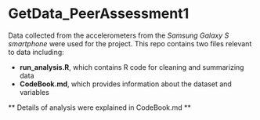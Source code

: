 GetData_PeerAssessment1
=======================

Data collected from the accelerometers from the *Samsung Galaxy S smartphone* were used for the project. This repo contains two files relevant to data including:

- **run_analysis.R**, which contains R code for cleaning and summarizing data
- **CodeBook.md**, which provides information about the dataset and variables 

** Details of analysis were explained in CodeBook.md ** 
